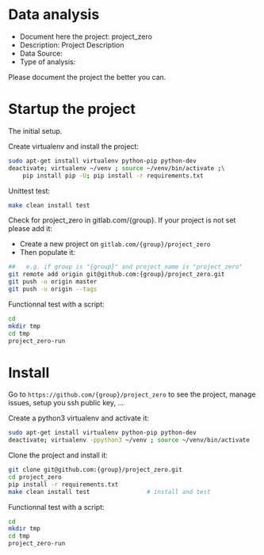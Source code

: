 # Data analysis
- Document here the project: project_zero
- Description: Project Description
- Data Source:
- Type of analysis:

Please document the project the better you can.

# Startup the project

The initial setup.

Create virtualenv and install the project:
```bash
sudo apt-get install virtualenv python-pip python-dev
deactivate; virtualenv ~/venv ; source ~/venv/bin/activate ;\
    pip install pip -U; pip install -r requirements.txt
```

Unittest test:
```bash
make clean install test
```

Check for project_zero in gitlab.com/{group}.
If your project is not set please add it:

- Create a new project on `gitlab.com/{group}/project_zero`
- Then populate it:

```bash
##   e.g. if group is "{group}" and project_name is "project_zero"
git remote add origin git@github.com:{group}/project_zero.git
git push -u origin master
git push -u origin --tags
```

Functionnal test with a script:

```bash
cd
mkdir tmp
cd tmp
project_zero-run
```

# Install

Go to `https://github.com/{group}/project_zero` to see the project, manage issues,
setup you ssh public key, ...

Create a python3 virtualenv and activate it:

```bash
sudo apt-get install virtualenv python-pip python-dev
deactivate; virtualenv -ppython3 ~/venv ; source ~/venv/bin/activate
```

Clone the project and install it:

```bash
git clone git@github.com:{group}/project_zero.git
cd project_zero
pip install -r requirements.txt
make clean install test                # install and test
```
Functionnal test with a script:

```bash
cd
mkdir tmp
cd tmp
project_zero-run
```
